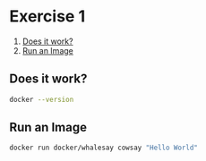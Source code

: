 # Exercise 1 


<!-- @import "[TOC]" {cmd="toc" depthFrom=2 depthTo=6 orderedList=true} -->

<!-- code_chunk_output -->

1. [Does it work?](#does-it-work)
2. [Run an Image](#run-an-image)

<!-- /code_chunk_output -->


## Does it work?

```bash
docker --version
```

## Run an Image

```bash
docker run docker/whalesay cowsay "Hello World"
```

<!-- 
Let's dissect this command a little.

1. `docker` is the docker executable
2. `run` is the command to download an image (if not present) and run it immediately. If you just want to download it you would use the `pull` command.
3. `docker/whalesay` this is the name of an image stored in the docker registry where the part before the `/` in this case docker is the user or org and the part after the `/` is the name of the image. This points to the latest version of this image. Many images provide tags afterwards. `docker/whalesay:latest` would be the full reference. If the tag is omitted docker will look for the latest one. You can find more infos about this image, and many others, here [https://hub.docker.com/r/docker/whalesay](https://hub.docker.com/r/docker/whalesay).
4. `cowsay`  is the executable  located within the image we are using. Other examples would be `docker run python python "--version"` where the first python is the image and the second one is the executable.
5. `"Hello World"` is the arguments we are passing to our executable

There are of course many commands not listed here. To get a full overview of what `docker` is capable of run `docker --help` or for example `docker run —help` for subcommands. -->
